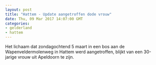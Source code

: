 ```yaml
---
layout: post
title: "Hattem - Update aangetroffen dode vrouw"
date: Thu, 09 Mar 2017 14:07:00 GMT
categories: 
- gelderland 
- hattem 
---
```


Het lichaam dat zondagochtend 5 maart  in een bos aan de Wapenveldermolenweg in Hattem werd aangetroffen, blijkt van een 30-jarige vrouw uit Apeldoorn te zijn.
